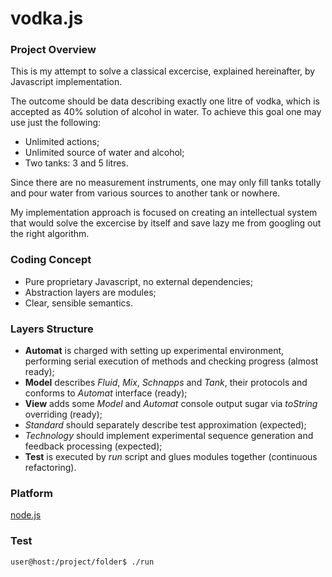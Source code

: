 vodka.js
========

### Project Overview

This is my attempt to solve
a classical excercise, explained hereinafter,
by Javascript implementation.

The outcome should be data describing exactly one litre of vodka,
which is accepted as 40% solution of alcohol in water.
To achieve this goal one may use just the following:

* Unlimited actions;
* Unlimited source of water and alcohol;
* Two tanks: 3 and 5 litres.

Since there are no measurement instruments,
one may only fill tanks totally and
pour water from various sources to another tank or nowhere.

My implementation approach is focused on
creating an intellectual system that would
solve the excercise by itself and
save lazy me from googling out the right algorithm.

### Coding Concept

* Pure proprietary Javascript, no external dependencies;
* Abstraction layers are modules;
* Clear, sensible semantics.

### Layers Structure

* __Automat__ is charged with setting up experimental environment,
performing serial execution of methods and checking progress (almost ready);
* __Model__ describes _Fluid_, _Mix_, _Schnapps_ and _Tank_, their protocols
and conforms to _Automat_ interface (ready);
* __View__ adds some _Model_ and _Automat_ console output sugar
via _toString_ overriding (ready);
* _Standard_ should separately describe test approximation (expected);
* _Technology_ should implement experimental sequence generation and feedback processing (expected);
* __Test__ is executed by _run_ script and glues modules together (continuous refactoring).

### Platform

[node.js](http://nodejs.org/)

### Test

```
user@host:/project/folder$ ./run
```

